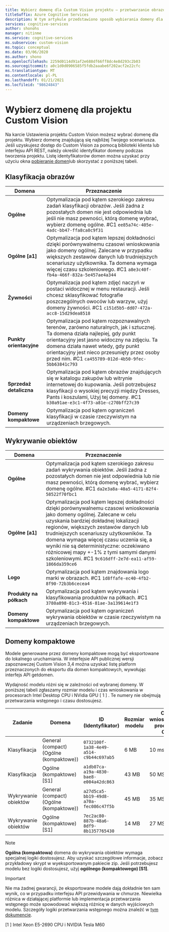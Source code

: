 ```yaml
---
title: Wybierz domenę dla Custom Vision projektu — przetwarzanie obrazów
titleSuffix: Azure Cognitive Services
description: W tym artykule przedstawiono sposób wybierania domeny dla projektu w Custom Vision Service.
services: cognitive-services
author: shonohs
manager: nitinme
ms.service: cognitive-services
ms.subservice: custom-vision
ms.topic: conceptual
ms.date: 03/06/2020
ms.author: shono
ms.openlocfilehash: 2259d0114d91af2e688df66ff8dc4e8d293c2b03
ms.sourcegitcommit: a0c1d0d0906585f5fdb2aaabe6f202acf2e22cfc
ms.translationtype: MT
ms.contentlocale: pl-PL
ms.lasthandoff: 01/21/2021
ms.locfileid: "98624843"
---
```

# <a name="select-a-domain-for-a-custom-vision-project"></a>Wybierz domenę dla projektu Custom Vision

Na karcie Ustawienia projektu Custom Vision możesz wybrać domenę dla projektu. Wybierz domenę znajdującą się najbliżej Twojego scenariusza. Jeśli uzyskujesz dostęp do Custom Vision za pomocą biblioteki klienta lub interfejsu API REST, należy określić identyfikator domeny podczas tworzenia projektu. Listę identyfikatorów domen można uzyskać przy użyciu okna [pobieranie domen](https://westus2.dev.cognitive.microsoft.com/docs/services/Custom_Vision_Training_3.3/operations/5eb0bcc6548b571998fddeab)lub skorzystać z poniższej tabeli.

## <a name="image-classification"></a>Klasyfikacja obrazów

|Domena|Przeznaczenie|
|---|---|
|__Ogólne__| Optymalizacja pod kątem szerokiego zakresu zadań klasyfikacji obrazów. Jeśli żadna z pozostałych domen nie jest odpowiednia lub jeśli nie masz pewności, którą domenę wybrać, wybierz domenę ogólne. #C1 `ee85a74c-405e-4adc-bb47-ffa8ca0c9f31`|
|__Ogólne [a1]__| Optymalizacja pod kątem lepszej dokładności dzięki porównywalnemu czasowi wnioskowania jako domeny ogólnej. Zalecane w przypadku większych zestawów danych lub trudniejszych scenariuszy użytkownika. Ta domena wymaga więcej czasu szkoleniowego. #C1 `a8e3c40f-fb4a-466f-832a-5e457ae4a344`|
|__Żywności__|Optymalizacja pod kątem zdjęć naczyń w postaci widocznej w menu restauracji. Jeśli chcesz sklasyfikować fotografie poszczególnych owoców lub warzyw, użyj domeny żywności. #C1 `c151d5b5-dd07-472a-acc8-15d29dea8518`|
|__Punkty orientacyjne__|Optymalizacja pod kątem rozpoznawalnych terenów, zarówno naturalnych, jak i sztucznej. Ta domena działa najlepiej, gdy punkt orientacyjny jest jasno widoczny na zdjęciu. Ta domena działa nawet wtedy, gdy punkt orientacyjny jest nieco przesunięty przez osoby przed nim. #C1 `ca455789-012d-4b50-9fec-5bb63841c793`|
|__Sprzedaż detaliczna__|Optymalizacja pod kątem obrazów znajdujących się w katalogu zakupów lub witrynie internetowej do kupowania. Jeśli potrzebujesz klasyfikacji o wysokiej precyzji między Dresses, Pants i koszulami, Użyj tej domeny. #C1 `b30a91ae-e3c1-4f73-a81e-c270bff27c39`|
|__Domeny kompaktowe__| Optymalizacja pod kątem ograniczeń klasyfikacji w czasie rzeczywistym na urządzeniach brzegowych.|

## <a name="object-detection"></a>Wykrywanie obiektów

|Domena|Przeznaczenie|
|---|---|
|__Ogólne__| Optymalizacja pod kątem szerokiego zakresu zadań wykrywania obiektów. Jeśli żadna z pozostałych domen nie jest odpowiednia lub nie masz pewności, którą domenę wybrać, wybierz domenę ogólne. #C1 `da2e3a8a-40a5-4171-82f4-58522f70fbc1`|
|__Ogólne [a1]__| Optymalizacja pod kątem lepszej dokładności dzięki porównywalnemu czasowi wnioskowania jako domeny ogólnej. Zalecane w celu uzyskania bardziej dokładnej lokalizacji regionów, większych zestawów danych lub trudniejszych scenariuszy użytkowników. Ta domena wymaga więcej czasu uczenia się, a wyniki nie są deterministyczne: oczekiwano różnicowej mapy +-1% z tymi samymi danymi szkoleniowymi. #C1 `9c616dff-2e7d-ea11-af59-1866da359ce6`|
|__Logo__|Optymalizacja pod kątem znajdowania logo marki w obrazach. #C1 `1d8ffafe-ec40-4fb2-8f90-72b3b6cecea4`|
|__Produkty na półkach__|Optymalizacja pod kątem wykrywania i klasyfikowania produktów na półkach. #C1 `3780a898-81c3-4516-81ae-3a139614e1f3`|
|__Domeny kompaktowe__| Optymalizacja pod kątem ograniczeń wykrywania obiektów w czasie rzeczywistym na urządzeniach brzegowych.|

## <a name="compact-domains"></a>Domeny kompaktowe

Modele generowane przez domeny kompaktowe mogą być eksportowane do lokalnego uruchamiania. W interfejsie API publicznej wersji zapoznawczej Custom Vision 3,4 można uzyskać listę platform przeznaczonych do eksportu dla domen kompaktowych, wywołując interfejs API getdomen.

Wydajność modelu różni się w zależności od wybranej domeny. W poniższej tabeli zgłaszamy rozmiar modelu i czas wnioskowania w procesorach Intel Desktop CPU i NVidia GPU \[ 1 \] . Te numery nie obejmują przetwarzania wstępnego i czasu dostosujesz.

|Zadanie|Domena|ID (Identyfikator)|Rozmiar modelu|Czas wnioskowania procesora CPU|Czas wnioskowania procesora GPU|
|---|---|---|---|---|---|
|Klasyfikacja|General (compact) (Ogólne (kompaktowe))|`0732100f-1a38-4e49-a514-c9b44c697ab5`|6 MB|10 ms|5 ms|
|Klasyfikacja|Ogólne (kompaktowe) [S1]|`a1db07ca-a19a-4830-bae8-e004a42dc863`|43 MB|50 MS|5 ms|
|Wykrywanie obiektów|General (compact) (Ogólne (kompaktowe))|`a27d5ca5-bb19-49d8-a70a-fec086c47f5b`|45 MB|35 MS|5 ms|
|Wykrywanie obiektów|Ogólne (kompaktowe) [S1]|`7ec2ac80-887b-48a6-8df9-8b1357765430`|14 MB|27 MS|7 MS|

>[!NOTE]
>__Ogólna (kompaktowa)__ domena do wykrywania obiektów wymaga specjalnej logiki dostosujesz. Aby uzyskać szczegółowe informacje, zobacz przykładowy skrypt w wyeksportowanym pakiecie zip. Jeśli potrzebujesz modelu bez logiki dostosujesz, użyj __ogólnego (kompaktowego) [S1]__.

>[!IMPORTANT]
>Nie ma żadnej gwarancji, że eksportowane modele dają dokładnie ten sam wynik, co w przypadku interfejsu API przewidywania w chmurze. Niewielka różnica w działającej platformie lub implementacja przetwarzania wstępnego może spowodować większą różnicę w danych wyjściowych modelu. Szczegóły logiki przetwarzania wstępnego można znaleźć w [tym dokumencie](quickstarts/image-classification.md).

\[1 \] Intel Xeon E5-2690 CPU i NVIDIA Tesla M60
